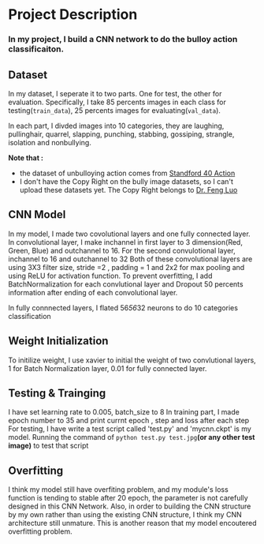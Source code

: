 # Project Description

<h3>In my project, I  build a CNN network to do the bulloy action classificaiton.</h3>

## Dataset
In my dataset, I seperate it to two parts. One for test, the other for evaluation. Specifically,  I take 85 percents images in each class for testing(`train_data`), 25 percents  images for evaluating(`val_data`).

In each part, I divded images into 10 categories, they are laughing, pullinghair, quarrel, slapping, punching, stabbing, gossiping, strangle, isolation and nonbullying.

**Note that :<br>**

+  the dataset of unbulloying  action comes from [Standford 40 Action](http://vision.stanford.edu/Datasets/40actions.html "Standford 40 Action")
+  I don't have the Copy Right on the bully image datasets, so I can't upload these datasets yet. The Copy Right belongs to [Dr. Feng Luo](https://people.cs.clemson.edu/~luofeng/)

## CNN Model

In my model, I made two covolutional layers and one fully connected layer.
In convolutional layer, I make inchannel in first layer to 3 dimension(Red, Green, Blue) and outchannel to 16. For the second convulotional layer, inchannel  to 16 and outchannel to 32
Both of these convolutional layers are using 3X3 filter size, stride =2 , padding = 1 and 2x2 for max pooling and using ReLU for activation function.
To prevent overfitting, I add BatchNormalization for each convlutional layer and Dropout 50 percents information after ending of each convolutional layer.

In fully connnected layers,  I flated 56*56*32 neurons to do 10 categories classification

## Weight Initialization 
To initilize weight, I use xavier to initial the weight of two convlutional layers,  1 for Batch Normalization layer, 0.01 for fully connected layer.

## Testing & Trainging
I have set learning rate to 0.005, batch_size to 8
In training part, I made epoch number to 35  and print currnt epoch , step and loss after each step
For testing, I have write a test script called 'test.py' and 'mycnn.ckpt' is my model.
Running the command of  `python test.py test.jpg`**(or any other test image)**  to test that script

## Overfitting
I think my model still have overfiting problem, and my  module's loss function is tending to stable after 20 epoch, the parameter is not carefully designed in this CNN Network. Also, in order to building the CNN structure by my own rather than using the existing CNN structure, I think my CNN architecture still unmature. This is another reason that my model encoutered overfitting problem.

